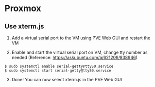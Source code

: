 # Proxmox

## Use xterm.js

1. Add a virtual serial port to the VM using PVE Web GUI and restart the VM

2. Enable and start the virtual serial port on VM, change tty number as needed (Reference: https://askubuntu.com/a/621209/838946)
```terminal
$ sudo systemctl enable serial-getty@ttyS0.service
$ sudo systemctl start serial-getty@ttyS0.service
```

3. Done! You can now select xterm.js in the PVE Web GUI